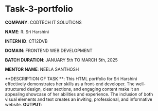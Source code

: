 # Task-3-portfolio

**COMPANY**: CODTECH IT SOLUTIONS

**NAME**:  R. Sri Harshini

**INTERN ID**: CT12DVB

**DOMAIN**: FRONTEND WEB DEVELOPMENT

**BATCH DURATION**: JANUARY 5th TO MARCH 5th, 2025

**MENTOR NAME**: NEELA SANTHOSH

**DESCRIPTION OF TASK **: This HTML portfolio for Sri Harshini effectively demonstrates her skills as a front-end developer. The well-structured design, clear sections, and engaging content make it an appealing showcase of her abilities and experience. The inclusion of both visual elements and text creates an inviting, professional, and informative website.
**OUTPUT**:
